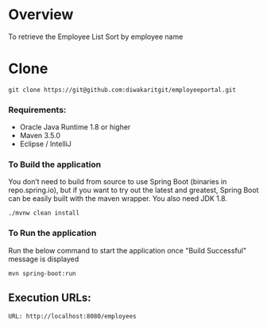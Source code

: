    
# Overview

To retrieve the Employee List Sort by employee name

# Clone 
```
git clone https://git@github.com:diwakaritgit/employeeportal.git
```
### Requirements:

* Oracle Java Runtime 1.8 or higher
* Maven 3.5.0
* Eclipse / IntelliJ

### To Build the application
You don’t need to build from source to use Spring Boot (binaries in repo.spring.io), but if you want to try out the latest and greatest, Spring Boot can be easily built with the maven wrapper. You also need JDK 1.8.

```
./mvnw clean install
```

### To Run the application
Run the below command to start the application once "Build Successful" message is displayed

```
mvn spring-boot:run
```

## Execution URLs:

    URL: http://localhost:8080/employees


